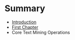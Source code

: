 # Summary

* [Introduction](README.md)
* [First Chapter](chapter1.md)
* Core Text Mining Operations

